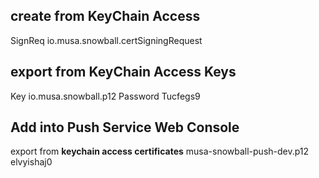 ## create from KeyChain Access
SignReq io.musa.snowball.certSigningRequest

## export from KeyChain Access Keys
Key io.musa.snowball.p12 Password Tucfegs9

## Add into Push Service Web Console
export from **keychain access certificates**
musa-snowball-push-dev.p12 elvyishaj0
